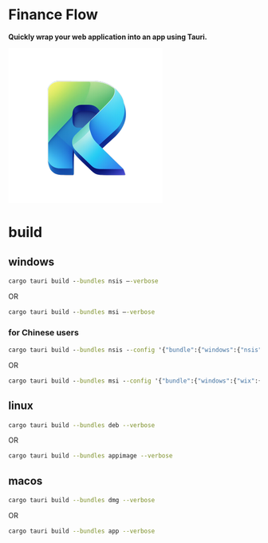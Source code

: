 # Finance Flow
**Quickly wrap your web application into an app using Tauri.**

![App Icon](src-tauri/icons/Square310x310Logo.png)

# build

## windows
```cmd
cargo tauri build --bundles nsis –-verbose
```
OR
```cmd
cargo tauri build --bundles msi –-verbose
```
### for Chinese users
```cmd
cargo tauri build --bundles nsis --config '{"bundle":{"windows":{"nsis":{"languages":["SimpChinese"]}}}}' --verbose
```
OR
```cmd
cargo tauri build --bundles msi --config '{"bundle":{"windows":{"wix":{"language":["zh-CN"]}}}}' –-verbose
```

## linux
```bash
cargo tauri build --bundles deb --verbose
```
OR
```bash
cargo tauri build --bundles appimage --verbose
```

## macos
```bash
cargo tauri build --bundles dmg --verbose
```
OR
```bash
cargo tauri build --bundles app --verbose
```